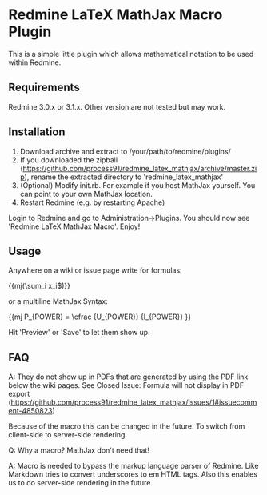 Redmine LaTeX MathJax Macro Plugin
==================================

This is a simple little plugin which allows mathematical notation to be used within Redmine.

Requirements
------------

Redmine 3.0.x or 3.1.x.
Other version are not tested but may work.

Installation
------------
1. Download archive and extract to /your/path/to/redmine/plugins/
2. If you downloaded the zipball (https://github.com/process91/redmine_latex_mathjax/archive/master.zip), rename the extracted directory to 'redmine_latex_mathjax'
3. (Optional) Modify init.rb. For example if you host MathJax yourself. You can point to your own MathJax location.
4. Restart Redmine (e.g. by restarting Apache)

Login to Redmine and go to Administration->Plugins. You should now see 'Redmine LaTeX MathJax Macro'. Enjoy!

Usage
------------
Anywhere on a wiki or issue page write for formulas:

{{mj(\sum_i x_i$)}}

or a multiline MathJax Syntax:

{{mj
P_{POWER} =
\cfrac
{U_{POWER}}
{I_{POWER}}
}}

Hit 'Preview' or 'Save' to let them show up.

FAQ
------------
A: They do not show up in PDFs that are generated by using the PDF link below the wiki pages. 
   See Closed Issue: Formula will not display in PDF export (https://github.com/process91/redmine_latex_mathjax/issues/1#issuecomment-4850823)
   
   Because of the macro this can be changed in the future.
   To switch from client-side to server-side rendering.

Q: Why a macro? MathJax don't need that!

A: Macro is needed to bypass the markup language parser of Redmine.
   Like Markdown tries to convert underscores to em HTML tags.
   Also this enables us to do server-side rendering in the future.
